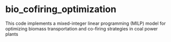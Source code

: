 # bio_cofiring_optimization
This code implements a mixed-integer linear programming (MILP) model for optimizing biomass transportation and co-firing strategies in coal power plants
